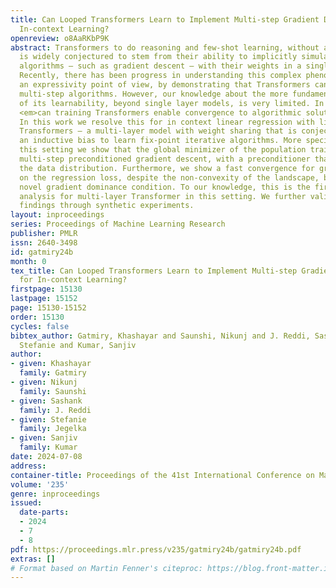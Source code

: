 ```yaml
---
title: Can Looped Transformers Learn to Implement Multi-step Gradient Descent for
  In-context Learning?
openreview: o8AaRKbP9K
abstract: Transformers to do reasoning and few-shot learning, without any fine-tuning,
  is widely conjectured to stem from their ability to implicitly simulate a multi-step
  algorithms – such as gradient descent – with their weights in a single forward pass.
  Recently, there has been progress in understanding this complex phenomenon from
  an expressivity point of view, by demonstrating that Transformers can express such
  multi-step algorithms. However, our knowledge about the more fundamental aspect
  of its learnability, beyond single layer models, is very limited. In particular,
  <em>can training Transformers enable convergence to algorithmic solutions</em>?
  In this work we resolve this for in context linear regression with linear looped
  Transformers – a multi-layer model with weight sharing that is conjectured to have
  an inductive bias to learn fix-point iterative algorithms. More specifically, for
  this setting we show that the global minimizer of the population training loss implements
  multi-step preconditioned gradient descent, with a preconditioner that adapts to
  the data distribution. Furthermore, we show a fast convergence for gradient flow
  on the regression loss, despite the non-convexity of the landscape, by proving a
  novel gradient dominance condition. To our knowledge, this is the first theoretical
  analysis for multi-layer Transformer in this setting. We further validate our theoretical
  findings through synthetic experiments.
layout: inproceedings
series: Proceedings of Machine Learning Research
publisher: PMLR
issn: 2640-3498
id: gatmiry24b
month: 0
tex_title: Can Looped Transformers Learn to Implement Multi-step Gradient Descent
  for In-context Learning?
firstpage: 15130
lastpage: 15152
page: 15130-15152
order: 15130
cycles: false
bibtex_author: Gatmiry, Khashayar and Saunshi, Nikunj and J. Reddi, Sashank and Jegelka,
  Stefanie and Kumar, Sanjiv
author:
- given: Khashayar
  family: Gatmiry
- given: Nikunj
  family: Saunshi
- given: Sashank
  family: J. Reddi
- given: Stefanie
  family: Jegelka
- given: Sanjiv
  family: Kumar
date: 2024-07-08
address:
container-title: Proceedings of the 41st International Conference on Machine Learning
volume: '235'
genre: inproceedings
issued:
  date-parts:
  - 2024
  - 7
  - 8
pdf: https://proceedings.mlr.press/v235/gatmiry24b/gatmiry24b.pdf
extras: []
# Format based on Martin Fenner's citeproc: https://blog.front-matter.io/posts/citeproc-yaml-for-bibliographies/
---
```

